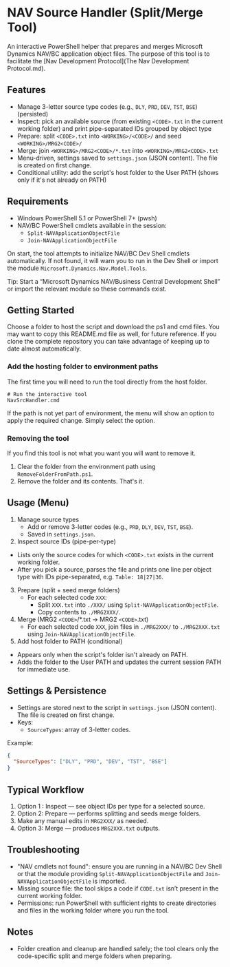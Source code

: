 # NAV Source Handler (Split/Merge Tool)

An interactive PowerShell helper that prepares and merges Microsoft Dynamics NAV/BC application object files. The purpose of this tool is to facilitate the [Nav Development Protocol](The Nav Development Protocol.md).

## Features

- Manage 3-letter source type codes (e.g., `DLY`, `PRD`, `DEV`, `TST`, `BSE`) (persisted)
- Inspect: pick an available source (from existing `<CODE>.txt` in the current working folder) and print pipe-separated IDs grouped by object type
- Prepare: split `<CODE>.txt` into `<WORKING>/<CODE>/` and seed `<WORKING>/MRG2<CODE>/`
- Merge: join `<WORKING>/MRG2<CODE>/*.txt` into `<WORKING>/MRG2<CODE>.txt`
- Menu-driven, settings saved to `settings.json` (JSON content). The file is created on first change.
- Conditional utility: add the script's host folder to the User PATH (shows only if it's not already on PATH)

## Requirements

- Windows PowerShell 5.1 or PowerShell 7+ (pwsh)
- NAV/BC PowerShell cmdlets available in the session:
  - `Split-NAVApplicationObjectFile`
  - `Join-NAVApplicationObjectFile`

On start, the tool attempts to initialize NAV/BC Dev Shell cmdlets automatically. If not found, it will warn you to run in the Dev Shell or import the module `Microsoft.Dynamics.Nav.Model.Tools`.

Tip: Start a “Microsoft Dynamics NAV/Business Central Development Shell” or import the relevant module so these commands exist.

## Getting Started

Choose a folder to host the script and download the ps1 and cmd files. You may want to copy this README.md file as well, for future reference. If you clone the complete repository you can take advantage of keeping up to date almost automatically.

### Add the hosting folder to environment paths

The first time you will need to run the tool directly from the host folder.

```
# Run the interactive tool
NavSrcHandler.cmd
```

If the path is not yet part of environment, the menu will show an option to apply the required change. Simply select the option.

### Removing the tool

If you find this tool is not what you want you will want to remove it.

1. Clear the folder from the environment path using `RemoveFolderFromPath.ps1`.
2. Remove the folder and its contents. That's it.

## Usage (Menu)

1. Manage source types
   - Add or remove 3-letter codes (e.g., `PRD`, `DLY`, `DEV`, `TST`, `BSE`).
   - Saved in `settings.json`.
2. Inspect source IDs (pipe-per-type)

- Lists only the source codes for which `<CODE>.txt` exists in the current working folder.
- After you pick a source, parses the file and prints one line per object type with IDs pipe-separated, e.g. `Table: 18|27|36`.

3. Prepare (split + seed merge folders)
   - For each selected code `XXX`:
     - Split `XXX.txt` into `./XXX/` using `Split-NAVApplicationObjectFile`.
     - Copy contents to `./MRG2XXX/`.
4. Merge (MRG2 `<CODE>`/*.txt -> MRG2 `<CODE>`.txt)
   - For each selected code `XXX`, join files in `./MRG2XXX/` to `./MRG2XXX.txt` using `Join-NAVApplicationObjectFile`.
5. Add host folder to PATH (conditional)

- Appears only when the script's folder isn't already on PATH.
- Adds the folder to the User PATH and updates the current session PATH for immediate use.

## Settings & Persistence

- Settings are stored next to the script in `settings.json` (JSON content). The file is created on first change.
- Keys:
  - `SourceTypes`: array of 3-letter codes.

Example:

```json
{
  "SourceTypes": ["DLY", "PRD", "DEV", "TST", "BSE"]
}
```

## Typical Workflow

1. Option 1 : Inspect — see object IDs per type for a selected source.
2. Option 2: Prepare — performs splitting and seeds merge folders.
3. Make any manual edits in `MRG2XXX/` as needed.
4. Option 3: Merge — produces `MRG2XXX.txt` outputs.

## Troubleshooting

- "NAV cmdlets not found": ensure you are running in a NAV/BC Dev Shell or that the module providing `Split-NAVApplicationObjectFile` and `Join-NAVApplicationObjectFile` is imported.
- Missing source file: the tool skips a code if `CODE.txt` isn’t present in the current working folder.
- Permissions: run PowerShell with sufficient rights to create directories and files in the working folder where you run the tool.

## Notes

- Folder creation and cleanup are handled safely; the tool clears only the code-specific split and merge folders when preparing.

